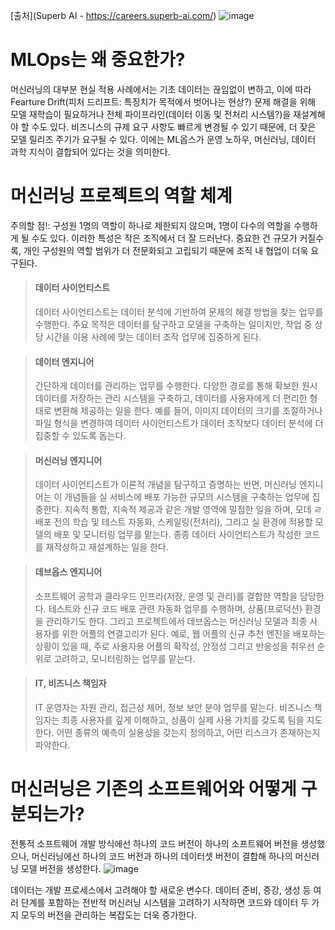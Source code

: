 [출처](Superb AI - https://careers.superb-ai.com/)
![image](https://user-images.githubusercontent.com/59414764/115709759-8f5ef700-a3ac-11eb-8bf5-7587243210d5.png)

# MLOps는 왜 중요한가?
머신러닝의 대부분 현실 적용 사례에서는 기초 데이터는 끊임없이 변하고, 이에 따라 Fearture Drift(피처 드리프트: 특징치가 목적에서 벗어나는 현상?) 문제 해결을 위해 모델 재학습이 필요하거나 전체 파이프라인(데이터 이동 및 전처리 시스템?)을 재설계해야 할 수도 있다. 비즈니스의 규제 요구 사항도 빠르게 변경될 수 있기 때문에, 더 잦은 모델 릴리즈 주기가 요구될 수 있다. 이에는 ML옵스가 운영 노하우, 머신러닝, 데이터 과학 지식이 결합되어 있다는 것을 의미한다.

# 머신러닝 프로젝트의 역할 체계
주의할 점!: 구성원 1명의 역할이 하나로 제한되지 않으며, 1명이 다수의 역할을 수행하게 될 수도 있다. 이러한 특성은 작은 조직에서 더 잘 드러난다. 중요한 건 규모가 커질수록, 개인 구성원의 역할 범위가 더 전문화되고 고립되기 때문에 조직 내 협업이 더욱 요구된다.

> #### 데이터 사이언티스트
> 데이터 사이언티스트는 데이터 분석에 기반하여 문제의 해결 방법을 찾는 업무를 수행한다. 주요 목적은 데이터를 탐구하고 모델을 구축하는 일이지만, 작업 중 상당 시간을 이용 사례에 맞는 데이터 조작 업무에 집중하게 된다.

> #### 데이터 엔지니어
> 간단하게 데이터를 관리하는 업무를 수행한다. 다양한 경로를 통해 확보한 원시 데이터를 저장하는 관리 시스템을 구축하고, 데이터를 사용자에게 더 편리한 형태로 변환해 제공하는 일을 한다. 예를 들어, 이미지 데이터의 크기를 조절하거나 파일 형식을 변경하여 데이터 사이언티스트가 데이터 조작보다 데이터 분석에 더 집중할 수 있도록 돕는다.

> #### 머신러닝 엔지니어
> 데이터 사이언티스트가 이론적 개념을 탐구하고 증명하는 반면, 머신러닝 엔지니어는 이 개념들을 실 서비스에 배포 가능한 규모의 시스템을 구축하는 업무에 집중한다. 지속적 통합, 지속적 제공과 같은 개발 영역에 밀접한 일을 하며, 모데 ㄹ배포 전의 학습 및 테스트 자동화, 스케일링(전처리), 그리고 실 환경에 적용할 모델의 배포 및 모니터링 업무를 맡는다. 종종 데이터 사이언티스트가 작성한 코드를 재작성하고 재설계하는 일을 한다.

> #### 데브옵스 엔지니어
> 소프트웨어 공학과 클라우드 인프라(저장, 운영 및 관리)를 결합한 역할을 담당한다. 테스트와 신규 코드 배포 관련 자동화 업무를 수행하며, 상품(프로덕션) 환경을 관리하기도 한다. 그리고 프로젝트에서 데브옵스는 머신러닝 모델과 최종 사용자를 위한 어플의 연결고리가 된다. 예로, 웹 어플의 신규 추천 엔진을 배포하는 상황이 있을 때, 주로 사용자용 어플의 확작성, 안정성 그리고 반응성을 취우선 순위로 고려하고, 모니터링하는 업무를 맡는다.

> #### IT, 비즈니스 책임자
> IT 운영자는 자원 관리, 접근성 제어, 정보 보안 분야 업무를 맡는다.
비즈니스 책임자는 최종 사용자를 깊게 이해하고, 상품이 실제 사용 가치를 갖도록 팀을 지도한다. 어떤 종류의 예측이 실용성을 갖는지 정의하고, 어떤 리스크가 존재하는지 파악한다.

# 머신러닝은 기존의 소프트웨어와 어떻게 구분되는가?
전통적 소프트웨어 개발 방식에선 하나의 코드 버전이 하나의 소프트웨어 버전을 생성했으나, 머신러닝에선 하나의 코드 버전과 하나의 데이터셋 버전이 결합해 하나의 머신러닝 모델 버전을 생성한다.
![image](https://user-images.githubusercontent.com/59414764/115717217-ebc61480-a3b4-11eb-985f-52f56ee96cc4.png)

데이터는 개발 프로세스에서 고려해야 할 새로운 변수다. 데이터 준비, 증강, 생성 등 여러 단계를 포함하는 전반적 머신러닝 시스템을 고려하기 시작하면 코드와 데이터 두 가지 모두의 버전을 관리하는 복잡도는 더욱 증가한다.
